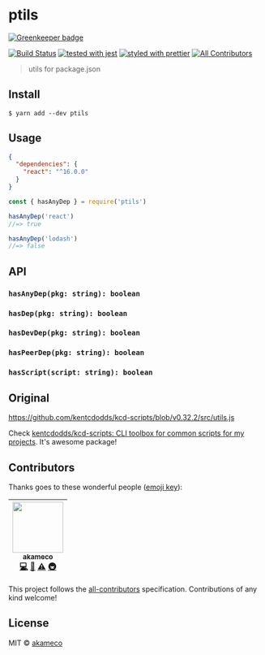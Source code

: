 # ptils

[![Greenkeeper badge](https://badges.greenkeeper.io/akameco/ptils.svg)](https://greenkeeper.io/)

[![Build Status](https://travis-ci.org/akameco/ptils.svg?branch=master)](https://travis-ci.org/akameco/ptils)
[![tested with jest](https://img.shields.io/badge/tested_with-jest-99424f.svg)](https://github.com/facebook/jest)
[![styled with prettier](https://img.shields.io/badge/styled_with-prettier-ff69b4.svg)](https://github.com/prettier/prettier)
[![All Contributors](https://img.shields.io/badge/all_contributors-1-orange.svg?style=flat-square)](#contributors)

> utils for package.json

## Install

```
$ yarn add --dev ptils
```

## Usage

```json
{
  "dependencies": {
    "react": "^16.0.0"
  }
}
```

```js
const { hasAnyDep } = require('ptils')

hasAnyDep('react')
//=> true

hasAnyDep('lodash')
//=> false
```

## API

### `hasAnyDep(pkg: string): boolean`

### `hasDep(pkg: string): boolean`

### `hasDevDep(pkg: string): boolean`

### `hasPeerDep(pkg: string): boolean`

### `hasScript(script: string): boolean`

## Original

https://github.com/kentcdodds/kcd-scripts/blob/v0.32.2/src/utils.js

Check [kentcdodds/kcd-scripts: CLI toolbox for common scripts for my projects](https://github.com/kentcdodds/kcd-scripts). It's awesome package!

## Contributors

Thanks goes to these wonderful people ([emoji key](https://github.com/kentcdodds/all-contributors#emoji-key)):

<!-- ALL-CONTRIBUTORS-LIST:START - Do not remove or modify this section -->

<!-- prettier-ignore -->
| [<img src="https://avatars2.githubusercontent.com/u/4002137?v=4" width="100px;"/><br /><sub>akameco</sub>](http://akameco.github.io)<br />[💻](https://github.com/akameco/ptils/commits?author=akameco "Code") [📖](https://github.com/akameco/ptils/commits?author=akameco "Documentation") [⚠️](https://github.com/akameco/ptils/commits?author=akameco "Tests") [🚇](#infra-akameco "Infrastructure (Hosting, Build-Tools, etc)") |
| :---: |

<!-- ALL-CONTRIBUTORS-LIST:END -->

This project follows the [all-contributors](https://github.com/kentcdodds/all-contributors) specification. Contributions of any kind welcome!

## License

MIT © [akameco](http://akameco.github.io)
